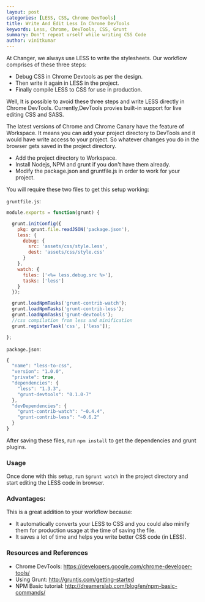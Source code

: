 ```yaml
---
layout: post
categories: [LESS, CSS, Chrome DevTools]
title: Write And Edit Less In Chrome DevTools
keywords: Less, Chrome, DevTools, CSS, Grunt
summary: Don't repeat urself while writing CSS Code
author: vinitkumar
---
```


At Changer, we always use LESS to write the stylesheets. Our
workflow comprises of these three steps:

- Debug CSS in Chrome Devtools as per the design.
- Then write it again in LESS in the project.
- Finally compile LESS to CSS for use in production.

Well, It is possible to avoid these three steps and write LESS directly in Chrome DevTools. Currently,DevTools provies built-in support for live editing CSS and SASS.

The latest versions of Chrome and Chrome Canary have the feature of Workspace. It means you can add your project directory to DevTools and it would have write access to your project. So whatever changes you do in the browser gets saved in the project directory.

- Add the project directory to Workspace.
- Install Nodejs, NPM and grunt if you don't have them already.
- Modify the package.json and gruntfile.js in order to work for your project.

You will require these two files to get this setup working:

`gruntfile.js`:

```js
module.exports = function(grunt) {

  grunt.initConfig({
    pkg: grunt.file.readJSON('package.json'),
    less: {
      debug: {
        src: 'assets/css/style.less',
        dest: 'assets/css/style.css'
      }
    },
    watch: {
      files: ['<%= less.debug.src %>'],
      tasks: ['less']
    }
  });

  grunt.loadNpmTasks('grunt-contrib-watch');
  grunt.loadNpmTasks('grunt-contrib-less');
  grunt.loadNpmTasks('grunt-devtools');
  //css compilation from less and minification
  grunt.registerTask('css', ['less']);

};

```

`package.json`:


```js
{
  "name": "less-to-css",
  "version": "1.0.0",
  "private": true,
  "dependencies": {
    "less": "1.3.3",
    "grunt-devtools": "0.1.0-7"
  },
  "devDependencies": {
    "grunt-contrib-watch": "~0.4.4",
    "grunt-contrib-less": "~0.6.2"
  }
}

```
After saving these files, run `npm install` to get the dependencies and
grunt plugins.

### Usage

Once done with this setup, run `$grunt watch` in the project directory and start editing the LESS code in browser.  

### Advantages:

This is a great addition to your workflow because:

- It automatically converts your LESS to CSS and you could also minify
  them for production usage at the time of saving the file. 
- It saves a lot of time and helps you write better CSS code (in
  LESS).

### Resources and References

- Chrome DevTools: https://developers.google.com/chrome-developer-tools/
- Using Grunt: http://gruntjs.com/getting-started
- NPM Basic tutorial: http://dreamerslab.com/blog/en/npm-basic-commands/


